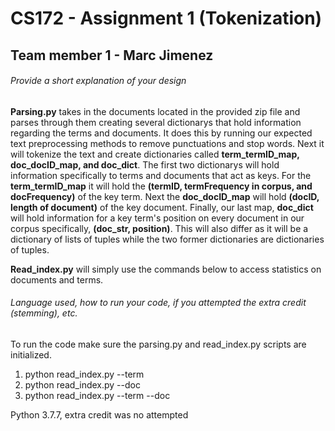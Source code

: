 # CS172 - Assignment 1 (Tokenization)

## Team member 1 - Marc Jimenez

###### Provide a short explanation of your design

**Parsing.py** takes in the documents located in the provided zip file and parses through them creating several dictionarys that hold information regarding the terms and documents. It does this by running our expected text preprocessing methods to remove punctuations and stop words. Next it will tokenize the text and create dictionaries called **term_termID_map, doc_docID_map, and doc_dict**. The first two dictionarys will hold information specifically to terms and documents that act as keys. For the **term_termID_map** it will hold the **(termID, termFrequency in corpus, and docFrequency)** of the key term. Next the **doc_docID_map** will hold **(docID, length of document)** of the key document. Finally, our last map, **doc_dict** will hold information for a key term's position on every document in our corpus specifically, **(doc_str, position)**. This will also differ as it will be a dictionary of lists of tuples while the two former dictionaries are dictionaries of tuples.

**Read_index.py** will simply use the commands below to access statistics on documents and terms.

###### Language used, how to run your code, if you attempted the extra credit (stemming), etc. 

To run the code make sure the parsing.py and read_index.py scripts are initialized.
1) python read_index.py --term <term>
2) python read_index.py --doc <docno>
3) python read_index.py --term <term> --doc <docno>

Python 3.7.7, extra credit was no attempted

